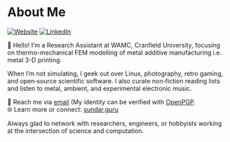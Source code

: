 # About Me

[![Website](https://img.shields.io/badge/website-sundar.guru-blue)](https://sundar.guru)
[![LinkedIn](https://img.shields.io/badge/linkedin-sundarguru-blue)](https://www.linkedin.com/in/sundar-guru)

👋 Hello! I’m a Research Assistant at WAMC, Cranfield University, focusing on thermo-mechanical FEM modelling of metal additive manufacturing i.e. metal 3-D printing.

When I’m not simulating, I geek out over Linux, photography, retro gaming, and open‑source scientific software. I also curate non‑fiction reading lists and listen to metal, ambient, and experimental electronic music.

🔐 Reach me via [email](mailto:sundar@sundar.guru) (My identity can be verified with [OpenPGP](https://gist.github.com/divergentrain/1731c1b2511553c8c58f322fdf7078d0). \
🌐 Learn more or connect: [sundar.guru](https://sundar.guru)

Always glad to network with researchers, engineers, or hobbyists working at the intersection of science and computation.
